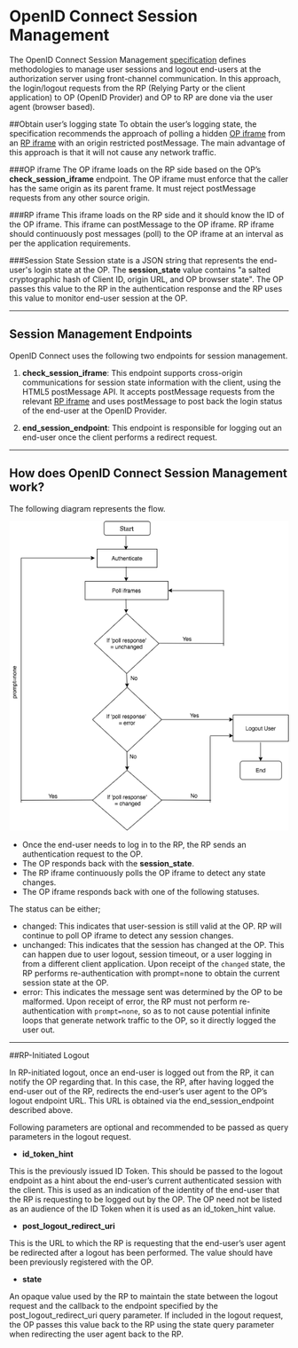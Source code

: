 # OpenID Connect Session Management

The OpenID Connect Session Management [specification](https://openid.net/specs/openid-connect-session-1_0.html)
defines methodologies to manage user sessions and logout end-users at the authorization server using front-channel communication.
In this approach, the login/logout requests from the RP (Relying Party or the client application) to OP (OpenID Provider)
and OP to RP are done via the user agent (browser based).

##Obtain user’s logging state
To obtain the user’s logging state, the specification recommends the approach of polling a hidden [OP iframe](#op-iframe)
from an [RP iframe](#rp-iframe) with an origin restricted postMessage. The main advantage of this approach is that it will not 
cause any network traffic.

###OP iframe
The OP iframe loads on the RP side based on the OP’s **check_session_iframe** endpoint.
The OP iframe must enforce that the caller has the same origin as its parent frame.
It must reject postMessage requests from any other source origin.

###RP iframe
This iframe loads on the RP side and it should know the ID of the OP iframe.
This iframe can postMessage to the OP iframe. RP iframe should continuously post messages (poll)
to the OP iframe at an interval as per the application requirements.

###Session State
Session state is a JSON string that represents the end-user's login state at the OP.
The **session_state** value contains "a salted cryptographic hash of Client ID, origin URL, and OP browser state".
The OP passes this value to the RP in the authentication response and the RP uses this value 
to monitor end-user session at the OP.

---

## Session Management Endpoints

OpenID Connect uses the following two endpoints for session management. 

1. **check_session_iframe**:
This endpoint supports cross-origin communications for session state information with the client, using the HTML5 postMessage API.
It accepts postMessage requests from the relevant [RP iframe](#rp-iframe) and uses postMessage to post back the login
status of the end-user at the OpenID Provider.

2. **end_session_endpoint**:
This endpoint is responsible for logging out an end-user once the client performs a redirect request.

---
## How does OpenID Connect Session Management work?

The following diagram represents the flow.

![session-management](../../../assets/img/concepts/session-management.png)

- Once the end-user needs to log in to the RP, the RP sends an authentication request to the OP.
- The OP responds back with the **session_state**.
- The RP iframe continuously polls the OP iframe to detect any state changes.
- The OP iframe responds back with one of the following statuses.

The status can be either;

- changed: This indicates that user-session is still valid at the OP. RP will continue to poll
             OP iframe to detect any session changes. 
- unchanged: This indicates that the session has changed at the OP.
               This can happen due to user logout, session timeout, or a user logging in from a different client application.
               Upon receipt of the `changed` state, the RP performs re-authentication with prompt=none 
               to obtain the current session state at the OP.
- error: This indicates the message sent was determined by the OP to be malformed.
           Upon receipt of error, the RP must not perform re-authentication with `prompt=none`,
           so as to not cause potential infinite loops that generate network traffic to the OP, so it directly logged the user out.
---
  
##RP-Initiated Logout

In RP-initiated logout, once an end-user is logged out from the RP, it can notify the OP regarding that.
In this case, the RP, after having logged the end-user out of the RP,
redirects the end-user’s user agent to the OP’s logout endpoint URL.
This URL is obtained via the end_session_endpoint described above.

Following parameters are optional and recommended to be passed as query parameters in the logout request.

- **id_token_hint**

This is the previously issued ID Token. This should be passed to the logout endpoint as a hint about the end-user’s current
authenticated session with the client. This is used as an indication of the identity of the end-user that the RP is 
requesting to be logged out by the OP. The OP need not be listed as an audience of the ID Token 
when it is used as an id_token_hint value.

- **post_logout_redirect_uri**

This is the URL to which the RP is requesting that the end-user’s user agent be redirected after a logout has been performed.
The value should have been previously registered with the OP. 

- **state**

An opaque value used by the RP to maintain the state between the logout request and the callback to the endpoint
specified by the post_logout_redirect_uri query parameter. If included in the logout request, the OP passes this value
back to the RP using the state query parameter when redirecting the user agent back to the RP.

